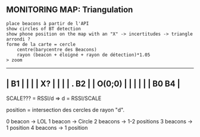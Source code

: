 ## MONITORING MAP: Triangulation
	place beacons à partir de l'API
	show circles of BT detection
	show phone position on the map with an "X" -> incertitudes -> triangle arrondi ?
	forme de la carte = cercle
		centre(barycentre des Beacons)
		rayon (beacon + éloigné + rayon de détection)*1.05
	> zoom

 --------------------------------
|               B1               |
|                                |
|       X?                       |
|                                |
|               .             B2 |
|                O(0;0)          |
|                                |
|                                |
| B0                 B4          |
 --------------------------------

SCALE??? = RSSI/d
=> d = RSSI/SCALE

position = intersection des cercles de rayon "d".

0 beacon -> LOL
1 beacon -> Circle
2 beacons -> 1-2 positions
3 beacons -> 1 position
4 beacons -> 1 position
